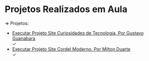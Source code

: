 # Projetos Realizados em Aula
⇒ Projetos:

<ul>
<li><a href="https://brunomontalverne.github.io/projeto-android/">Executar Projeto Site Curiosidades de Tecnologia, Por Gustavo Guanabara</a></li> ✓
<li><a href="https://brunomontalverne.github.io/projeto-cordel-moderno/">Executar Projeto Site Cordel Moderno, Por Milton Duarte</a></li> ✓
</ul>


 
